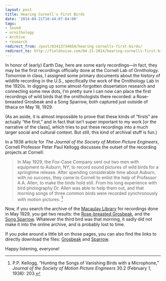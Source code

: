 ```yaml
---
layout: post 
title: Hearing Cornell's First Birds 
date: '2014-04-21T10:44:07-04:00' 
tags: 
- Sound 
- ornithology 
- Archive 
- research 
redirect_from: /post/83413734654/hearing-cornells-first-birds/
redirect_to: http://fieldnoise.com/04-21-2014/hearing-cornells-first-birds
---
```


In honor of (early) Earth Day, here are some early recordings—in fact, they may be the first recordings officially done at the Cornell Lab of Ornithology. Tomorrow in class, I assigned some primary documents about the history of wildlife recording in the U.S., specifically the work of the Ornithology Lab in the 1920s. In digging up some almost-forgotten dissertation research and connecting some new dots, I’m pretty sure I can now can place the first recordings of wild birds that the ornithologists there recorded: a Rose-breasted Grosbeak and a Song Sparrow, both captured just outside of Ithaca on May 18, 1929.

(As an aside, it is almost impossible to prove that these kinds of “firsts” are actually “the first,” and in fact that isn’t super important to my work [or the narrative of the class], which tries to put these recordings into a much larger social and cultural context. But still, this kind of archival stuff is fun.)

In a 1938 article for *The Journal of the Society of Motion Picture Engineers*, Cornell Professor Peter Paul Kellogg discusses the outset of the recording projects at Cornell:

> In May 1929, the Fox-Case Company sent out two men with equipment to  Auburn, NY, to record sound pictures of wild birds for a springtime  release. After spending considerable time about Auburn, with no  success, they came to Cornell to enlist the help of Professor A.A.  Allen, to make the birds hold still. From his long experience with  bird photography Dr. Allen was able to help them out, and that morning  songs of three common birds were recorded synchronously with motion  pictures. [^1474106]

Now, if you search the archive of the [Macaulay Library](http://macaulaylibrary.org/) for recordings done in May 1929, you get two results: the [Rose-breasted Grosbeak](http://macaulaylibrary.org/audio/16968), and the [Song Sparrow](http://macaulaylibrary.org/audio/16737). Whatever the third bird was that morning, it sadly did not make it into the online archive, and is probably lost to time.

If you poke around a little bit on those pages, you can also find the links to directly download the files: [Grosbeak](http://media2.macaulaylibrary.org/Audio/Audio1/1/16968.mp3) and [Sparrow](http://media2.macaulaylibrary.org/Audio/Audio1/1/16737.mp3).

Happy listening, everyone!

[^1474106]: P.P. Kellogg, “Hunting the Songs of Vanishing Birds with a Microphone,” *Journal of the Society of Motion Picture Engineers* 30.2 (February 1, 1938): 203.
